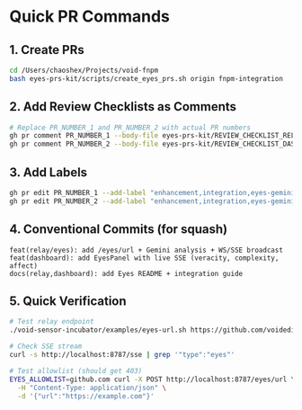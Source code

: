 # Quick PR Commands

## 1. Create PRs
```bash
cd /Users/chaoshex/Projects/void-fnpm
bash eyes-prs-kit/scripts/create_eyes_prs.sh origin fnpm-integration
```

## 2. Add Review Checklists as Comments
```bash
# Replace PR_NUMBER_1 and PR_NUMBER_2 with actual PR numbers
gh pr comment PR_NUMBER_1 --body-file eyes-prs-kit/REVIEW_CHECKLIST_RELAY.md
gh pr comment PR_NUMBER_2 --body-file eyes-prs-kit/REVIEW_CHECKLIST_DASHBOARD.md
```

## 3. Add Labels
```bash
gh pr edit PR_NUMBER_1 --add-label "enhancement,integration,eyes-gemini,432Hz"
gh pr edit PR_NUMBER_2 --add-label "enhancement,integration,eyes-gemini,432Hz"
```

## 4. Conventional Commits (for squash)
```
feat(relay/eyes): add /eyes/url + Gemini analysis + WS/SSE broadcast
feat(dashboard): add EyesPanel with live SSE (veracity, complexity, affect)
docs(relay,dashboard): add Eyes README + integration guide
```

## 5. Quick Verification
```bash
# Test relay endpoint
./void-sensor-incubator/examples/eyes-url.sh https://github.com/voideditor/void

# Check SSE stream
curl -s http://localhost:8787/sse | grep '"type":"eyes"'

# Test allowlist (should get 403)
EYES_ALLOWLIST=github.com curl -X POST http://localhost:8787/eyes/url \
  -H "Content-Type: application/json" \
  -d '{"url":"https://example.com"}'
```